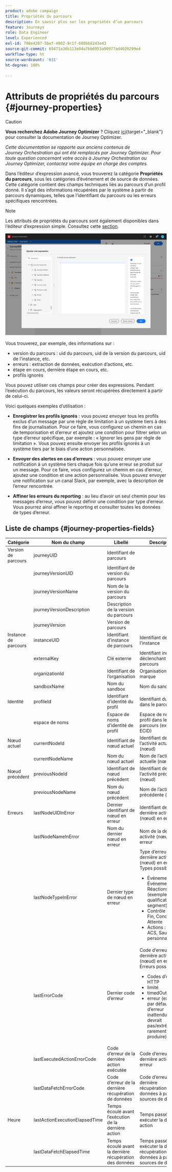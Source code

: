 ```yaml
---
product: adobe campaign
title: Propriétés du parcours
description: En savoir plus sur les propriétés d’un parcours
feature: Journeys
role: Data Engineer
level: Experienced
exl-id: 798e4207-5bef-4002-9c1f-608bb6243e43
source-git-commit: 69471a36b113e04a7bb0953a90977ad4020299e4
workflow-type: ht
source-wordcount: '631'
ht-degree: 100%

---
```


# Attributs de propriétés du parcours {#journey-properties}


>[!CAUTION]
>
>**Vous recherchez Adobe Journey Optimizer** ? Cliquez [ici](https://experienceleague.adobe.com/fr/docs/journey-optimizer/using/ajo-home){target="_blank"} pour consulter la documentation de Journey Optimizer.
>
>
>_Cette documentation se rapporte aux anciens contenus de Journey Orchestration qui ont été remplacés par Journey Optimizer. Pour toute question concernant votre accès à Journey Orchestration ou Journey Optimizer, contactez votre équipe en charge des comptes._


Dans l’éditeur d’expression avancé, vous trouverez la catégorie **Propriétés du parcours**, sous les catégories d’événement et de source de données. Cette catégorie contient des champs techniques liés au parcours d’un profil donné. Il s’agit des informations récupérées par le système à partir de parcours dynamiques, telles que l’identifiant du parcours ou les erreurs spécifiques rencontrées.

>[!NOTE]
>
>Les attributs de propriétés du parcours sont également disponibles dans l’éditeur d’expression simple. Consultez cette [section](../building-journeys/condition-activity.md#about_condition).

![](../assets/journey-properties.png)

Vous trouverez, par exemple, des informations sur :

* version du parcours : uid du parcours, uid de la version du parcours, uid de l’instance, etc.
* erreurs : extraction de données, exécution d’actions, etc.
* étape en cours, dernière étape en cours, etc.
* profils ignorés

Vous pouvez utiliser ces champs pour créer des expressions. Pendant l’exécution du parcours, les valeurs seront récupérées directement à partir de celui-ci.

Voici quelques exemples d’utilisation :

* **Enregistrer les profils ignorés** : vous pouvez envoyer tous les profils exclus d’un message par une règle de limitation à un système tiers à des fins de journalisation. Pour ce faire, vous configurez un chemin en cas de temporisation et d’erreur et ajoutez une condition pour filtrer selon un type d’erreur spécifique, par exemple : « Ignorer les gens par règle de limitation ». Vous pouvez ensuite envoyer les profils ignorés à un système tiers par le biais d’une action personnalisée.

* **Envoyer des alertes en cas d’erreurs** : vous pouvez envoyer une notification à un système tiers chaque fois qu’une erreur se produit sur un message. Pour ce faire, vous configurez un chemin en cas d’erreur, ajoutez une condition et une action personnalisée. Vous pouvez envoyer une notification sur un canal Slack, par exemple, avec la description de l’erreur rencontrée.

* **Affiner les erreurs du reporting** : au lieu d’avoir un seul chemin pour les messages d’erreur, vous pouvez définir une condition par type d’erreur. Vous pourrez ainsi affiner le reporting et consulter toutes les données de types d’erreur.

## Liste de champs {#journey-properties-fields}

| Catégorie | Nom du champ | Libellé | Description |
|---|---|---|------------|
| Version de parcours | journeyUID | Identifiant de parcours | |
| | journeyVersionUID | Identifiant de version du parcours | |
| | journeyVersionName | Nom de la version du parcours | |
| | journeyVersionDescription | Description de la version du parcours | |
| | journeyVersion | Version de parcours | |
| Instance de parcours | instanceUID | Identifiant d’instance de parcours | Identifiant de l’instance |
| | externalKey | Clé externe | Identifiant individuel déclenchant le parcours |
| | organizationId | Identifiant de l’organisation | Organisation de la marque |
| | sandboxName | Nom du sandbox | Nom du sandbox |
| Identité | profileId | Identifiant d’identité du profil | Identifiant du profil dans le parcours |
| | espace de noms | Espace de noms d’identité de profil | Espace de noms du profil dans le parcours (exemple : ECID) |
| Nœud actuel | currentNodeId | Identifiant de nœud actuel | Identifiant de l’activité actuelle (nœud) |
| | currentNodeName | Nom du nœud actuel | Nom de l’activité actuelle (nœud) |
| Nœud précédent | previousNodeId | Identifiant de nœud précédent | Identifiant de l’activité précédente (nœud) |
| | previousNodeName | Nom du nœud précédent | Nom de l’activité précédente (nœud) |
| Erreurs | lastNodeUIDInError | Dernier identifiant de nœud en erreur | Identifiant de la dernière activité (nœud) en erreur |
| | lastNodeNameInError | Nom du dernier nœud en erreur | Nom de la dernière activité (nœud) en erreur |
| | lastNodeTypeInError | Dernier type de nœud en erreur | Type d’erreur de la dernière activité (nœud) en erreur. Types possibles :<ul><li>Événements : Événements, Réactions, QS (exemple : qualification de segment)</li><li>Contrôle de flux : Fin, Condition, Attente</li><li>Actions : Actions ACS, Saut, Action personnalisée</li></ul> |
| | lastErrorCode | Dernier code d’erreur | Code d’erreur de la dernière activité (nœud) en erreur. Erreurs possibles : <ul><li>Codes d’erreur HTTP</li><li>limité</li><li>timedOut</li><li>erreur (exemple : par défaut en cas d’erreur inattendue. Ne devrait pas/extrêmement rarement se produire)</li></ul> |
| | lastExecutedActionErrorCode | Code d’erreur de la dernière action exécutée | Code d’erreur de la dernière action en erreur |
| | lastDataFetchErrorCode | Code d’erreur de la dernière récupération de données | Code d’erreur de la dernière récupération de données à partir des sources de données |
| Heure | lastActionExecutionElapsedTime | Temps écoulé avant l’exécution de la dernière action | Temps passé à exécuter la dernière action |
| | lastDataFetchElapsedTime | Temps écoulé avant la dernière récupération des données | Temps passé à exécuter la dernière récupération de données à partir de sources de données |
